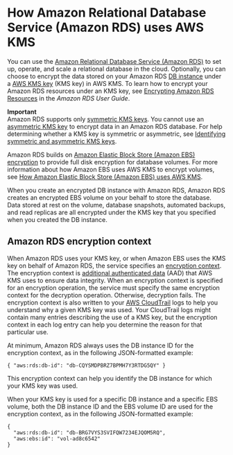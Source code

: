 # How Amazon Relational Database Service \(Amazon RDS\) uses AWS KMS<a name="services-rds"></a>

You can use the [Amazon Relational Database Service \(Amazon RDS\)](https://aws.amazon.com/rds/) to set up, operate, and scale a relational database in the cloud\. Optionally, you can choose to encrypt the data stored on your Amazon RDS [DB instance](https://docs.aws.amazon.com/AmazonRDS/latest/UserGuide/Overview.DBInstance.html) under a [AWS KMS key](concepts.md#kms_keys) \(KMS key\) in AWS KMS\. To learn how to encrypt your Amazon RDS resources under an KMS key, see [Encrypting Amazon RDS Resources](https://docs.aws.amazon.com/AmazonRDS/latest/UserGuide/Overview.Encryption.html) in the *Amazon RDS User Guide*\.

**Important**  
Amazon RDS supports only [symmetric KMS keys](concepts.md#symmetric-cmks)\. You cannot use an [asymmetric KMS key](symmetric-asymmetric.md#asymmetric-cmks) to encrypt data in an Amazon RDS database\. For help determining whether a KMS key is symmetric or asymmetric, see [Identifying symmetric and asymmetric KMS keys](find-symm-asymm.md)\.

Amazon RDS builds on [Amazon Elastic Block Store \(Amazon EBS\) encryption](https://docs.aws.amazon.com/AWSEC2/latest/UserGuide/EBSEncryption.html) to provide full disk encryption for database volumes\. For more information about how Amazon EBS uses AWS KMS to encrypt volumes, see [How Amazon Elastic Block Store \(Amazon EBS\) uses AWS KMS](services-ebs.md)\.

When you create an encrypted DB instance with Amazon RDS, Amazon RDS creates an encrypted EBS volume on your behalf to store the database\. Data stored at rest on the volume, database snapshots, automated backups, and read replicas are all encrypted under the KMS key that you specified when you created the DB instance\. 

## Amazon RDS encryption context<a name="rds-encryptioncontext"></a>

When Amazon RDS uses your KMS key, or when Amazon EBS uses the KMS key on behalf of Amazon RDS, the service specifies an [encryption context](concepts.md#encrypt_context)\. The encryption context is [additional authenticated data](https://docs.aws.amazon.com/crypto/latest/userguide/cryptography-concepts.html#term-aad) \(AAD\) that AWS KMS uses to ensure data integrity\. When an encryption context is specified for an encryption operation, the service must specify the same encryption context for the decryption operation\. Otherwise, decryption fails\. The encryption context is also written to your [AWS CloudTrail](https://aws.amazon.com/cloudtrail/) logs to help you understand why a given KMS key was used\. Your CloudTrail logs might contain many entries describing the use of a KMS key, but the encryption context in each log entry can help you determine the reason for that particular use\.

At minimum, Amazon RDS always uses the DB instance ID for the encryption context, as in the following JSON\-formatted example:

```
{ "aws:rds:db-id": "db-CQYSMDPBRZ7BPMH7Y3RTDG5QY" }
```

This encryption context can help you identify the DB instance for which your KMS key was used\.

When your KMS key is used for a specific DB instance and a specific EBS volume, both the DB instance ID and the EBS volume ID are used for the encryption context, as in the following JSON\-formatted example:

```
{
  "aws:rds:db-id": "db-BRG7VYS3SVIFQW7234EJQOM5RQ",
  "aws:ebs:id": "vol-ad8c6542"
}
```